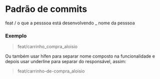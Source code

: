 # Padrão de commits

feat / o que a pesssoa está desenvolvendo _ nome da pesssoa

### Exemplo

> feat/carrinho_compra_aloisio

Ou também usar hífen para separar nome composto na funcionalidade e depois usar underline para separar do responsável, assim:

> feat/carrinho-de-compra_aloisio
